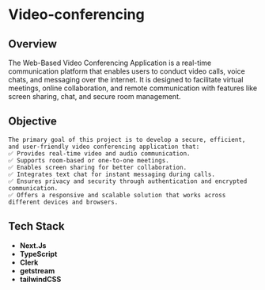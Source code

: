 # Video-conferencing

## Overview
The Web-Based Video Conferencing Application is a real-time communication platform that enables users to conduct video calls, voice chats, and messaging over the internet. It is designed to facilitate virtual meetings, online collaboration, and remote communication with features like screen sharing, chat, and secure room management.

## Objective
    The primary goal of this project is to develop a secure, efficient, and user-friendly video conferencing application that:
    ✅ Provides real-time video and audio communication.
    ✅ Supports room-based or one-to-one meetings.
    ✅ Enables screen sharing for better collaboration.
    ✅ Integrates text chat for instant messaging during calls.
    ✅ Ensures privacy and security through authentication and encrypted communication.
    ✅ Offers a responsive and scalable solution that works across different devices and browsers.

## Tech Stack
- **Next.Js**   
- **TypeScript**
- **Clerk**
- **getstream**
- **tailwindCSS**

